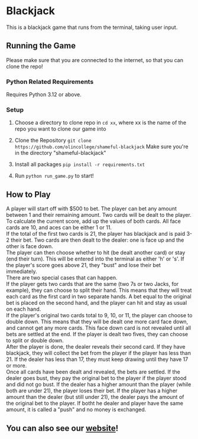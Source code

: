 # Blackjack

This is a blackjack game that runs from the terminal, taking user input.

## Running the Game
Please make sure that you are connected to the internet, so that you can clone the repo!

### Python Related Requirements
Requires Python 3.12 or above.

### Setup

1. Choose a directory to clone repo in
`cd xx`, where xx is the name of the repo you want to clone our game into

2. Clone the Repository
`git clone https://github.com/olincollege/shameful-blackjack`
Make sure you're in the directory "shameful-blackjack"

3. Install all packages
`pip install -r requirements.txt`

4. Run `python run_game.py` to start!

## How to Play

A player will start off with $500 to bet. The player can bet any amount between 1 and their remaining amount. 
Two cards will be dealt to the player. To calculate the current score, add up the values of both cards. All face cards are 10, and aces can be either 1 or 11.  
If the total of the first two cards is 21, the player has blackjack and is paid 3-2 their bet. 
Two cards are then dealt to the dealer: one is face up and the other is face down.  
The player can then choose whether to hit (be dealt another card) or stay (end their turn). This will be entered into the terminal as either 'h' or 's'. If the player's score goes above 21, they "bust" and lose their bet immediately.  
There are two special cases that can happen.  
If the player gets two cards that are the same (two 7s or two Jacks, for example), they can choose to split their hand. This means that they will treat each card as the first card in two separate hands. A bet equal to the original bet is placed on the second hand, and the player can hit and stay as usual on each hand.  
If the player's original two cards total to 9, 10, or 11, the player can choose to double down. This means that they will be dealt one more card face down, and cannot get any more cards. This face down card is not revealed until all bets are settled at the end.
If the player is dealt two fives, they can choose to split or double down.  
After the player is done, the dealer reveals their second card. If they have blackjack, they will collect the bet from the player if the player has less than 21. If the dealer has less than 17, they must keep drawing until they have 17 or more.  
Once all cards have been dealt and revealed, the bets are settled. If the dealer goes bust, they pay the original bet to the player if the player stood and did not go bust. If the dealer has a higher amount than the player (while both are under 21), the player loses their bet. If the player has a higher amount than the dealer (but still under 21), the dealer pays the amount of the original bet to the player. If botht he dealer and player have the same amount, it is called a "push" and no money is exchanged.

## You can also see our [website](https://olincollege.github.io/shameful-blackjack/)!
